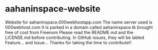 # aahaninspace-website
Website for aahaninspace.000webhostapp.com
The name server used is 000webhost.com 
It is parked in a domain called aahaninspace.tk brought free of cost from Freenom
Please read the README.md and the LICENSE.md before contributing.
In GitHub issues, they will be labled Feature... and Issue...
Thanks for taking the time to contribute!!